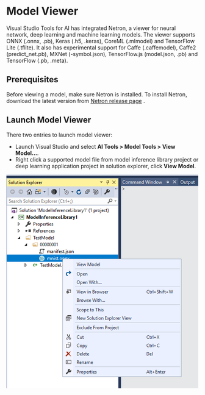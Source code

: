# Model Viewer
Visual Studio Tools for AI has integrated Netron, a viewer for neural network, deep learning and machine learning models. The viewer supports ONNX (.onnx, .pb), Keras (.h5, .keras), CoreML (.mlmodel) and TensorFlow Lite (.tflite). It also has experimental support for Caffe (.caffemodel), Caffe2 (predict_net.pb), MXNet (-symbol.json), TensorFlow.js (model.json, .pb) and TensorFlow (.pb, .meta).

## Prerequisites
Before viewing a model, make sure Netron is installed. To install Netron, download the latest version from [Netron release page](https://github.com/lutzroeder/Netron/releases) .

## Launch Model Viewer
There two entries to launch model viewer:
- Launch Visual Studio and select **AI Tools > Model Tools > View Model...**.
- Right click a supported model file from model inference library project or deep learning application project in solution explorer, click **View Model**.

![View Model](./media/model-viewer/launch.png)